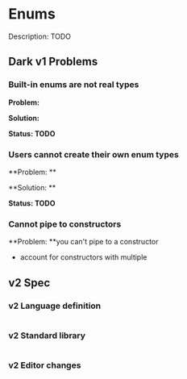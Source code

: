 # Enums

Description: TODO

## Dark v1 Problems

### Built-in enums are not real types

**Problem:**

**Solution:**

**Status: TODO**

### Users cannot create their own enum types

**Problem: **

**Solution: **

**Status: TODO**

### Cannot pipe to constructors

**Problem: **you can't pipe to a constructor

* account for constructors with multiple 

## v2 Spec

### v2 Language definition

```
```

### v2 Standard library

```
```

### v2 Editor changes

###
